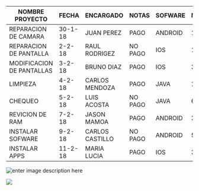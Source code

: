 


| NOMBRE  PROYECTO          | FECHA   | ENCARGADO       | NOTAS   | SOFWARE | NOMINA |
|---------------------------|---------|-----------------|---------|---------|--------|
| REPARACION DE CAMARA      | 30-1-18 | JUAN PEREZ      | PAGO    | ANDROID | 1605   |
| REPARACION DE PANTALLA    | 2-2-18  |  RAUL RODRIGEZ  | NO PAGO | IOS     | 1254   |
| MODIFICACION DE PANTALLAS | 3-2-18  | BRUNO DIAZ      | PAGO    | IOS     | 3134   |
| LIMPIEZA                  | 4-2-18  | CARLOS MENDOZA  | PAGO    | JAVA    | 1952   |
| CHEQUEO                   | 5-2-18  | LUIS ACOSTA     | NO PAGO | JAVA    | 6424   |
| REVICION DE RAM           | 7-2-18  | JASON MAMOA     | PAGO    | ANDROID | 3214   |
| INSTALAR SOFWARE          | 9-2-18  | CARLOS CASTILLO | NO PAGO | ANDROID | 5050   |
| INSTALAR APPS             | 11-2-18 | MARIA LUCIA     | PAGO    | IOS     | 3264   |


![enter image description here](http://freeaddon.com/wp-content/uploads/2017/09/dark-nights-metal-5.jpeg)

[![](https://img.youtube.com/vi/hJ86zIe3LYs/0.jpg)](https://www.youtube.com/watch?v=hJ86zIe3LYs)
